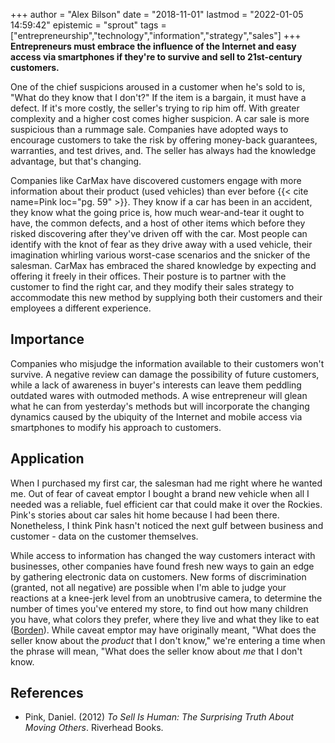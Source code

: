 +++
author = "Alex Bilson"
date = "2018-11-01"
lastmod = "2022-01-05 14:59:42"
epistemic = "sprout"
tags = ["entrepreneurship","technology","information","strategy","sales"]
+++
**Entrepreneurs must embrace the influence of the Internet and easy access via smartphones if they're to survive and sell to 21st-century customers.**

One of the chief suspicions aroused in a customer when he's sold to is, "What do they know that I don't?"  If the item is a bargain, it must have a defect.  If it's more costly, the seller's trying to rip him off.  With greater complexity and a higher cost comes higher suspicion.  A car sale is more suspicious than a rummage sale.  Companies have adopted ways to encourage customers to take the risk by offering money-back guarantees, warranties, and test drives, and.  The seller has always had the knowledge advantage, but that's changing.

Companies like CarMax have discovered customers engage with more information about their product (used vehicles) than ever before {{< cite name=Pink loc="pg. 59" >}}.  They know if a car has been in an accident, they know what the going price is, how much wear-and-tear it ought to have, the common defects, and a host of other items which before they risked discovering after they've driven off with the car.  Most people can identify with the knot of fear as they drive away with a used vehicle, their imagination whirling various worst-case scenarios and the snicker of the salesman.  CarMax has embraced the shared knowledge by expecting and offering it freely in their offices.  Their posture is to partner with the customer to find the right car, and they modify their sales strategy to accommodate this new method by supplying both their customers and their employees a different experience.

## Importance

Companies who misjudge the information available to their customers won't survive.  A negative review can damage the possibility of future customers, while a lack of awareness in buyer's interests can leave them peddling outdated wares with outmoded methods.  A wise entrepreneur will glean what he can from yesterday's methods but will incorporate the changing dynamics caused by the ubiquity of the Internet and mobile access via smartphones to modify his approach to customers.

## Application

When I purchased my first car, the salesman had me right where he wanted me.  Out of fear of caveat emptor I bought a brand new vehicle when all I needed was a reliable, fuel efficient car that could make it over the Rockies.  Pink's stories about car sales hit home because I had been there.  Nonetheless, I think Pink hasn't noticed the next gulf between business and customer - data on the customer themselves.

While access to information has changed the way customers interact with businesses, other companies have found fresh new ways to gain an edge by gathering electronic data on customers.  New forms of discrimination (granted, not all negative) are possible when I'm able to judge your reactions at a knee-jerk level from an unobtrusive camera, to determine the number of times you've entered my store, to find out how many children you have, what colors they prefer, where they live and what they like to eat ([Borden](http://engage.kcura.com/internet-of-things-data-ethics-in-a-connected-world-recorded-webinar?utm_campaign=Internal%20Emails%20to%20All%20kCura%20from%20Communication&utm_source=hs_email&utm_medium=email&utm_content=52243991&_hsenc=p2ANqtz--L8diHz72Z2k_Hkb5aH0Byha3KQF7zG6XnlcOJSiFYbZ0c2BSzedE7YatNxVJKdwI963O1pqN1yu6aUwpdc34ltdCi8A&_hsmi=52243991)).  While caveat emptor may have originally meant, "What does the seller know about the _product_ that I don't know," we're entering a time when the phrase will mean, "What does the seller know about _me_ that I don't know.

## References

- Pink, Daniel. (2012) _To Sell Is Human: The Surprising Truth About Moving Others_. Riverhead Books.
